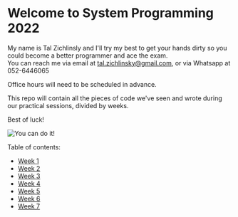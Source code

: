 # Welcome to System Programming 2022

My name is Tal Zichlinsly and I'll try my best to get your hands dirty so you could become a better programmer and ace the exam.  
You can reach me via email at tal.zichlinsky@gmail.com, or via Whatsapp at 052-6446065

Office hours will need to be scheduled in advance.

This repo will contain all the pieces of code we've seen and wrote during our practical sessions, divided by weeks.


Best of luck!

![You can do it!](https://thumbs.gfycat.com/FirsthandWeepyAzurewingedmagpie-max-1mb.gif)
 
Table of contents:

* [Week 1](1-basics/)
* [Week 2](2-classes/)
* [Week 3](3/)
* [Week 4](4/)
* [Week 5](5/)
* [Week 6](6/)
* [Week 7](7/)
